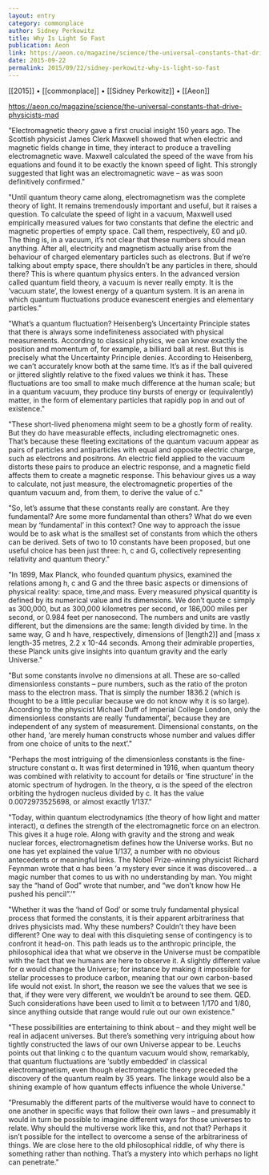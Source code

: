 ```yaml
---
layout: entry
category: commonplace
author: Sidney Perkowitz
title: Why Is Light So Fast
publication: Aeon
link: https://aeon.co/magazine/science/the-universal-constants-that-drive-physicists-mad
date: 2015-09-22
permalink: 2015/09/22/sidney-perkowitz-why-is-light-so-fast
---
```


[[2015]] • [[commonplace]] • [[Sidney Perkowitz]] • [[Aeon]]

https://aeon.co/magazine/science/the-universal-constants-that-drive-physicists-mad

"Electromagnetic theory gave a first crucial insight 150 years ago. The Scottish physicist James Clerk Maxwell showed that when electric and magnetic fields change in time, they interact to produce a travelling electromagnetic wave. Maxwell calculated the speed of the wave from his equations and found it to be exactly the known speed of light. This strongly suggested that light was an electromagnetic wave – as was soon definitively confirmed."
 
"Until quantum theory came along, electromagnetism was the complete theory of light. It remains tremendously important and useful, but it raises a question. To calculate the speed of light in a vacuum, Maxwell used empirically measured values for two constants that define the electric and magnetic properties of empty space. Call them, respectively, Ɛ0 and μ0. The thing is, in a vacuum, it’s not clear that these numbers should mean anything. After all, electricity and magnetism actually arise from the behaviour of charged elementary particles such as electrons. But if we’re talking about empty space, there shouldn’t be any particles in there, should there? This is where quantum physics enters. In the advanced version called quantum field theory, a vacuum is never really empty. It is the ‘vacuum state’, the lowest energy of a quantum system. It is an arena in which quantum fluctuations produce evanescent energies and elementary particles."

"What’s a quantum fluctuation? Heisenberg’s Uncertainty Principle states that there is always some indefiniteness associated with physical measurements. According to classical physics, we can know exactly the position and momentum of, for example, a billiard ball at rest. But this is precisely what the Uncertainty Principle denies. According to Heisenberg, we can’t accurately know both at the same time. It’s as if the ball quivered or jittered slightly relative to the fixed values we think it has. These fluctuations are too small to make much difference at the human scale; but in a quantum vacuum, they produce tiny bursts of energy or (equivalently) matter, in the form of elementary particles that rapidly pop in and out of existence."

"These short-lived phenomena might seem to be a ghostly form of reality. But they do have measurable effects, including electromagnetic ones. That’s because these fleeting excitations of the quantum vacuum appear as pairs of particles and antiparticles with equal and opposite electric charge, such as electrons and positrons. An electric field applied to the vacuum distorts these pairs to produce an electric response, and a magnetic field affects them to create a magnetic response. This behaviour gives us a way to calculate, not just measure, the electromagnetic properties of the quantum vacuum and, from them, to derive the value of c."

"So, let’s assume that these constants really are constant. Are they fundamental? Are some more fundamental than others? What do we even mean by ‘fundamental’ in this context? One way to approach the issue would be to ask what is the smallest set of constants from which the others can be derived. Sets of two to 10 constants have been proposed, but one useful choice has been just three: h, c and G, collectively representing relativity and quantum theory."
 
"In 1899, Max Planck, who founded quantum physics, examined the relations among h, c and G and the three basic aspects or dimensions of physical reality: space, time,and mass. Every measured physical quantity is defined by its numerical value and its dimensions. We don’t quote c simply as 300,000, but as 300,000 kilometres per second, or 186,000 miles per second, or 0.984 feet per nanosecond. The numbers and units are vastly different, but the dimensions are the same: length divided by time. In the same way, G and h have, respectively, dimensions of [length2)] and [mass x length-35 metres, 2.2 x 10-44 seconds. Among their admirable properties, these Planck units give insights into quantum gravity and the early Universe."

"But some constants involve no dimensions at all. These are so-called dimensionless constants – pure numbers, such as the ratio of the proton mass to the electron mass. That is simply the number 1836.2 (which is thought to be a little peculiar because we do not know why it is so large). According to the physicist Michael Duff of Imperial College London, only the dimensionless constants are really ‘fundamental’, because they are independent of any system of measurement. Dimensional constants, on the other hand, ‘are merely human constructs whose number and values differ from one choice of units to the next’."

"Perhaps the most intriguing of the dimensionless constants is the fine-structure constant α. It was first determined in 1916, when quantum theory was combined with relativity to account for details or ‘fine structure’ in the atomic spectrum of hydrogen. In the theory, α is the speed of the electron orbiting the hydrogen nucleus divided by c. It has the value 0.0072973525698, or almost exactly 1/137."

"Today, within quantum electrodynamics (the theory of how light and matter interact), α defines the strength of the electromagnetic force on an electron. This gives it a huge role. Along with gravity and the strong and weak nuclear forces, electromagnetism defines how the Universe works. But no one has yet explained the value 1/137, a number with no obvious antecedents or meaningful links. The Nobel Prize-winning physicist Richard Feynman wrote that α has been ‘a mystery ever since it was discovered… a magic number that comes to us with no understanding by man. You might say the “hand of God” wrote that number, and “we don’t know how He pushed his pencil”.’"

"Whether it was the ‘hand of God’ or some truly fundamental physical process that formed the constants, it is their apparent arbitrariness that drives physicists mad. Why these numbers? Couldn’t they have been different? One way to deal with this disquieting sense of contingency is to confront it head-on. This path leads us to the anthropic principle, the philosophical idea that what we observe in the Universe must be compatible with the fact that we humans are here to observe it. A slightly different value for α would change the Universe; for instance by making it impossible for stellar processes to produce carbon, meaning that our own carbon-based life would not exist. In short, the reason we see the values that we see is that, if they were very different, we wouldn’t be around to see them. QED. Such considerations have been used to limit α to between 1/170 and 1/80, since anything outside that range would rule out our own existence."

"These possibilities are entertaining to think about – and they might well be real in adjacent universes. But there’s something very intriguing about how tightly constructed the laws of our own Universe appear to be. Leuchs points out that linking c to the quantum vacuum would show, remarkably, that quantum fluctuations are ‘subtly embedded’ in classical electromagnetism, even though electromagnetic theory preceded the discovery of the quantum realm by 35 years. The linkage would also be a shining example of how quantum effects influence the whole Universe."

"Presumably the different parts of the multiverse would have to connect to one another in specific ways that follow their own laws – and presumably it would in turn be possible to imagine different ways for those universes to relate. Why should the multiverse work like this, and not that? Perhaps it isn’t possible for the intellect to overcome a sense of the arbitrariness of things. We are close here to the old philosophical riddle, of why there is something rather than nothing. That’s a mystery into which perhaps no light can penetrate."
